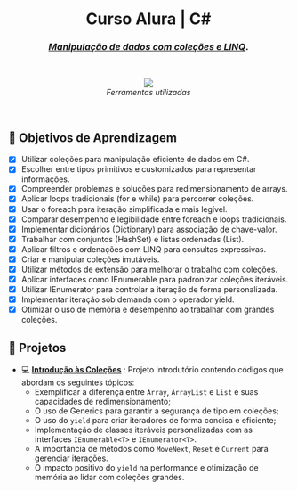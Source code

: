<h1 align="center">
 Curso Alura | C#
</h1>

<h3 align="center" >
<i> <a href="https://cursos.alura.com.br/course/csharp-manipulacao-dados">Manipulação de dados com coleções e LINQ</a></i>.
</h3>
<br/>

<p align="center">        
  <a href="https://skillicons.dev">
    <img src="https://skillicons.dev/icons?i=cs,visualstudio,vscode,git,github" />
  </a><br>
  <i>Ferramentas utilizadas</i>
</p>

<br/>

## :dart: Objetivos de Aprendizagem

-   [x] Utilizar coleções para manipulação eficiente de dados em C#.
-   [x] Escolher entre tipos primitivos e customizados para representar informações.
-   [x] Compreender problemas e soluções para redimensionamento de arrays.
-   [x] Aplicar loops tradicionais (for e while) para percorrer coleções.
-   [x] Usar o foreach para iteração simplificada e mais legível.
-   [x] Comparar desempenho e legibilidade entre foreach e loops tradicionais.
-   [x] Implementar dicionários (Dictionary) para associação de chave-valor.
-   [x] Trabalhar com conjuntos (HashSet) e listas ordenadas (List).
-   [x] Aplicar filtros e ordenações com LINQ para consultas expressivas.
-   [x] Criar e manipular coleções imutáveis.
-   [x] Utilizar métodos de extensão para melhorar o trabalho com coleções.
-   [x] Aplicar interfaces como IEnumerable para padronizar coleções iteráveis.
-   [x] Utilizar IEnumerator para controlar a iteração de forma personalizada.
-   [x] Implementar iteração sob demanda com o operador yield.
-   [x] Otimizar o uso de memória e desempenho ao trabalhar com grandes coleções.

## 💼 Projetos

-   :computer: [**Introdução às Coleções**](P01_IntroColecoes) : Projeto introdutório contendo códigos que abordam os seguintes tópicos:
    -   Exemplificar a diferença entre `Array`, `ArrayList` e `List` e suas capacidades de redimensionamento;
    -   O uso de Generics para garantir a segurança de tipo em coleções;
    -   O uso do `yield` para criar iteradores de forma concisa e eficiente;
    -   Implementação de classes iteráveis personalizadas com as interfaces `IEnumerable<T>` e `IEnumerator<T>`.
    -   A importância de métodos como `MoveNext`, `Reset` e `Current` para gerenciar iterações.
    -   O impacto positivo do `yield` na performance e otimização de memória ao lidar com coleções grandes.
